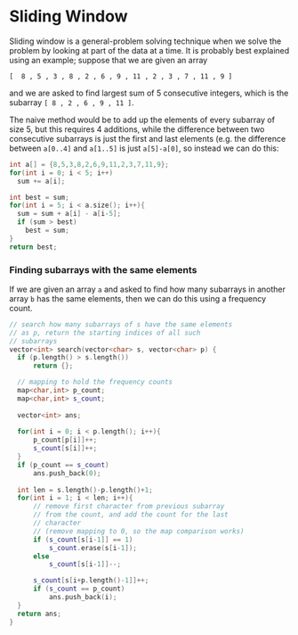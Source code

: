 # Sliding Window

Sliding window is a general-problem solving technique when we solve the problem by looking at part of the data at a time. It is probably best explained using an example; suppose that we are given an array

`[  8 , 5 , 3 , 8 , 2 , 6 , 9 , 11 , 2 , 3 , 7 , 11 , 9 ]`

and we are asked to find largest sum of 5 consecutive integers,
 which is the subarray `[ 8 , 2 , 6 , 9 , 11 ]`.

The naive method would be to add up the elements of every
 subarray of size 5, but this requires 4 additions, while
 the difference between two consecutive subarrays is just
 the first and last elements
 (e.g. the difference between `a[0..4]` and `a[1..5]` 
 is just `a[5]-a[0]`, so instead we can do this:

```cpp
int a[] = {8,5,3,8,2,6,9,11,2,3,7,11,9};
for(int i = 0; i < 5; i++)
  sum += a[i];

int best = sum;
for(int i = 5; i < a.size(); i++){
  sum = sum + a[i] - a[i-5];
  if (sum > best)
    best = sum;
}
return best;
```

### Finding subarrays with the same elements

If we are given an array `a` and asked to find how many
subarrays in another array `b` has the same elements, then
we can do this using a frequency count. 

```cpp    
// search how many subarrays of s have the same elements
// as p, return the starting indices of all such
// subarrays
vector<int> search(vector<char> s, vector<char> p) {
  if (p.length() > s.length())
      return {};

  // mapping to hold the frequency counts
  map<char,int> p_count;
  map<char,int> s_count;
  
  vector<int> ans;
  
  for(int i = 0; i < p.length(); i++){
      p_count[p[i]]++;
      s_count[s[i]]++;
  }
  if (p_count == s_count)
      ans.push_back(0);
  
  int len = s.length()-p.length()+1;
  for(int i = 1; i < len; i++){
      // remove first character from previous subarray
      // from the count, and add the count for the last
      // character
      // (remove mapping to 0, so the map comparison works)
      if (s_count[s[i-1]] == 1)
          s_count.erase(s[i-1]);
      else
          s_count[s[i-1]]--;

      s_count[s[i+p.length()-1]]++;
      if (s_count == p_count)
          ans.push_back(i);
  }
  return ans;
}
```



